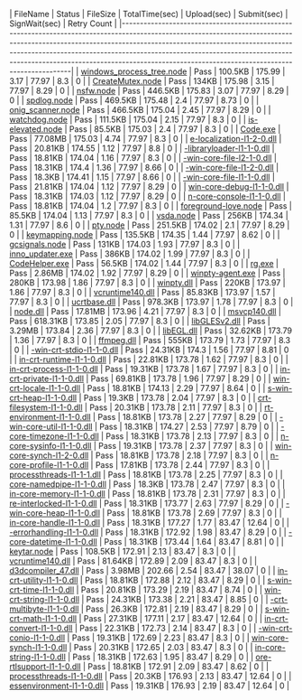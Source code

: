  | FileName                                                                                                                                                                                                                                                                                | Status | FileSize | TotalTime(sec) | Upload(sec) | Submit(sec) | SignWait(sec) | Retry Count | 
 |----------------------------------------------------------------------------------------------------------------------------------------------------------------------------------------------------------------------------------------------------------------------------------------------------------------------------------------------------------------------------------------| 
 | <a href="https://xpert/osg/Search?source=Environment%3DPROD%3B&searchQuery=%22d58e5aed-afb5-4be0-b685-4a0262d35ad5%22&display=Logs&startTime=2018-04-12T17%3a44%3a29.7316223%2b00%3a00&endTime=2018-04-11T16%3a44%3a29.8417601%2b00%3a00" target="_blank">windows_process_tree.node</a> | Pass   | 100.5KB  | 175.99         | 3.17        | 77.97       | 8.3           | 0           | 
 | <a href="https://xpert/osg/Search?source=Environment%3DPROD%3B&searchQuery=%22a81bf084-1b9f-4dfc-9698-4bf04cf69239%22&display=Logs&startTime=2018-04-12T17%3a44%3a29.8457611%2b00%3a00&endTime=2018-04-11T16%3a44%3a29.8457611%2b00%3a00" target="_blank">CreateMutex.node</a>          | Pass   | 134KB    | 175.98         | 3.15        | 77.97       | 8.29          | 0           | 
 | <a href="https://xpert/osg/Search?source=Environment%3DPROD%3B&searchQuery=%22586a325a-9b60-4762-a4b3-27a3caf0b0b1%22&display=Logs&startTime=2018-04-12T17%3a44%3a29.8457611%2b00%3a00&endTime=2018-04-11T16%3a44%3a29.8457611%2b00%3a00" target="_blank">nsfw.node</a>                 | Pass   | 446.5KB  | 175.83         | 3.07        | 77.97       | 8.29          | 0           | 
 | <a href="https://xpert/osg/Search?source=Environment%3DPROD%3B&searchQuery=%222136ded8-8e19-41b8-93c5-aaa9ad6bd33a%22&display=Logs&startTime=2018-04-12T17%3a44%3a29.8457611%2b00%3a00&endTime=2018-04-11T16%3a44%3a29.8457611%2b00%3a00" target="_blank">spdlog.node</a>               | Pass   | 469.5KB  | 175.48         | 2.4         | 77.97       | 8.73          | 0           | 
 | <a href="https://xpert/osg/Search?source=Environment%3DPROD%3B&searchQuery=%22bf49cc5c-1249-431a-bbd2-f768f849d8be%22&display=Logs&startTime=2018-04-12T17%3a44%3a29.8457611%2b00%3a00&endTime=2018-04-11T16%3a44%3a29.8457611%2b00%3a00" target="_blank">onig_scanner.node</a>         | Pass   | 466.5KB  | 175.04         | 2.45        | 77.97       | 8.29          | 0           | 
 | <a href="https://xpert/osg/Search?source=Environment%3DPROD%3B&searchQuery=%220f84e6a5-0539-40d9-9c26-46841b928c25%22&display=Logs&startTime=2018-04-12T17%3a44%3a29.8457611%2b00%3a00&endTime=2018-04-11T16%3a44%3a29.8457611%2b00%3a00" target="_blank">watchdog.node</a>             | Pass   | 111.5KB  | 175.04         | 2.15        | 77.97       | 8.3           | 0           | 
 | <a href="https://xpert/osg/Search?source=Environment%3DPROD%3B&searchQuery=%22b1dcf290-901c-43b6-ac9f-797921a48572%22&display=Logs&startTime=2018-04-12T17%3a44%3a29.8457611%2b00%3a00&endTime=2018-04-11T16%3a44%3a29.8457611%2b00%3a00" target="_blank">is-elevated.node</a>          | Pass   | 85.5KB   | 175.03         | 2.4         | 77.97       | 8.3           | 0           | 
 | <a href="https://xpert/osg/Search?source=Environment%3DPROD%3B&searchQuery=%22ef68bc0b-b63c-49b2-9257-95b5425076ee%22&display=Logs&startTime=2018-04-12T17%3a44%3a29.8457611%2b00%3a00&endTime=2018-04-11T16%3a44%3a29.8457611%2b00%3a00" target="_blank">Code.exe</a>                  | Pass   | 77.08MB  | 175.03         | 4.74        | 77.97       | 8.3           | 0           | 
 | <a href="https://xpert/osg/Search?source=Environment%3DPROD%3B&searchQuery=%229c3b4e76-0d88-434e-94d4-4af097f4cc4a%22&display=Logs&startTime=2018-04-12T17%3a44%3a29.8457611%2b00%3a00&endTime=2018-04-11T16%3a44%3a29.8457611%2b00%3a00" target="_blank">e-localization-l1-2-0.dll</a> | Pass   | 20.81KB  | 174.55         | 1.12        | 77.97       | 8.8           | 0           | 
 | <a href="https://xpert/osg/Search?source=Environment%3DPROD%3B&searchQuery=%22100bbaaf-71fc-47ae-ad9d-5c0fa27660fb%22&display=Logs&startTime=2018-04-12T17%3a44%3a29.8457611%2b00%3a00&endTime=2018-04-11T16%3a44%3a29.8457611%2b00%3a00" target="_blank">-libraryloader-l1-1-0.dll</a> | Pass   | 18.81KB  | 174.04         | 1.16        | 77.97       | 8.3           | 0           | 
 | <a href="https://xpert/osg/Search?source=Environment%3DPROD%3B&searchQuery=%22090eb2cb-1690-4d1b-b287-55df61d91468%22&display=Logs&startTime=2018-04-12T17%3a44%3a29.8457611%2b00%3a00&endTime=2018-04-11T16%3a44%3a29.8457611%2b00%3a00" target="_blank">-win-core-file-l2-1-0.dll</a> | Pass   | 18.31KB  | 174.4          | 1.36        | 77.97       | 8.66          | 0           | 
 | <a href="https://xpert/osg/Search?source=Environment%3DPROD%3B&searchQuery=%22d7443faa-370a-42ed-ac77-7172c3c4c0de%22&display=Logs&startTime=2018-04-12T17%3a44%3a29.8457611%2b00%3a00&endTime=2018-04-11T16%3a44%3a29.8457611%2b00%3a00" target="_blank">-win-core-file-l1-2-0.dll</a> | Pass   | 18.3KB   | 174.41         | 1.15        | 77.97       | 8.66          | 0           | 
 | <a href="https://xpert/osg/Search?source=Environment%3DPROD%3B&searchQuery=%22df58d8d1-a975-4afc-92f0-4f1e419be265%22&display=Logs&startTime=2018-04-12T17%3a44%3a29.8457611%2b00%3a00&endTime=2018-04-11T16%3a44%3a29.8457611%2b00%3a00" target="_blank">-win-core-file-l1-1-0.dll</a> | Pass   | 21.81KB  | 174.04         | 1.12        | 77.97       | 8.29          | 0           | 
 | <a href="https://xpert/osg/Search?source=Environment%3DPROD%3B&searchQuery=%2253734575-f20a-425b-bfe0-1b7312e76721%22&display=Logs&startTime=2018-04-12T17%3a44%3a29.8457611%2b00%3a00&endTime=2018-04-11T16%3a44%3a29.8457611%2b00%3a00" target="_blank">win-core-debug-l1-1-0.dll</a> | Pass   | 18.31KB  | 174.03         | 1.12        | 77.97       | 8.29          | 0           | 
 | <a href="https://xpert/osg/Search?source=Environment%3DPROD%3B&searchQuery=%22a117934b-b154-4048-a4e4-12de080f8981%22&display=Logs&startTime=2018-04-12T17%3a44%3a29.8457611%2b00%3a00&endTime=2018-04-11T16%3a44%3a29.8457611%2b00%3a00" target="_blank">n-core-console-l1-1-0.dll</a> | Pass   | 18.81KB  | 174.04         | 1.2         | 77.97       | 8.3           | 0           | 
 | <a href="https://xpert/osg/Search?source=Environment%3DPROD%3B&searchQuery=%22d495903c-c410-4e92-887a-cfbc0f85c040%22&display=Logs&startTime=2018-04-12T17%3a44%3a29.8457611%2b00%3a00&endTime=2018-04-11T16%3a44%3a29.8457611%2b00%3a00" target="_blank">foreground-love.node</a>      | Pass   | 85.5KB   | 174.04         | 1.13        | 77.97       | 8.3           | 0           | 
 | <a href="https://xpert/osg/Search?source=Environment%3DPROD%3B&searchQuery=%2231e14392-7b6d-449a-b70c-dc886e7e24f5%22&display=Logs&startTime=2018-04-12T17%3a44%3a29.8457611%2b00%3a00&endTime=2018-04-11T16%3a44%3a29.8457611%2b00%3a00" target="_blank">vsda.node</a>                 | Pass   | 256KB    | 174.34         | 1.31        | 77.97       | 8.6           | 0           | 
 | <a href="https://xpert/osg/Search?source=Environment%3DPROD%3B&searchQuery=%2284073ab7-f643-4b68-be28-b4b01ef32e65%22&display=Logs&startTime=2018-04-12T17%3a44%3a29.8457611%2b00%3a00&endTime=2018-04-11T16%3a44%3a29.8457611%2b00%3a00" target="_blank">pty.node</a>                  | Pass   | 251.5KB  | 174.02         | 2.1         | 77.97       | 8.29          | 0           | 
 | <a href="https://xpert/osg/Search?source=Environment%3DPROD%3B&searchQuery=%2252fe4e4b-89f8-423c-b048-1f5043c111de%22&display=Logs&startTime=2018-04-12T17%3a44%3a29.8457611%2b00%3a00&endTime=2018-04-11T16%3a44%3a29.8457611%2b00%3a00" target="_blank">keymapping.node</a>           | Pass   | 135.5KB  | 174.35         | 1.44        | 77.97       | 8.62          | 0           | 
 | <a href="https://xpert/osg/Search?source=Environment%3DPROD%3B&searchQuery=%22f53910c7-fecd-469b-b6a9-1a24720f9eef%22&display=Logs&startTime=2018-04-12T17%3a44%3a29.8457611%2b00%3a00&endTime=2018-04-11T16%3a44%3a29.8457611%2b00%3a00" target="_blank">gcsignals.node</a>            | Pass   | 131KB    | 174.03         | 1.93        | 77.97       | 8.3           | 0           | 
 | <a href="https://xpert/osg/Search?source=Environment%3DPROD%3B&searchQuery=%22b8f2082d-df91-4305-a3f6-051754cfc6fb%22&display=Logs&startTime=2018-04-12T17%3a44%3a29.8457611%2b00%3a00&endTime=2018-04-11T16%3a44%3a29.8457611%2b00%3a00" target="_blank">inno_updater.exe</a>          | Pass   | 386KB    | 174.02         | 1.99        | 77.97       | 8.3           | 0           | 
 | <a href="https://xpert/osg/Search?source=Environment%3DPROD%3B&searchQuery=%229d09ad5d-7260-4b68-959f-a49b0a565d03%22&display=Logs&startTime=2018-04-12T17%3a44%3a29.8457611%2b00%3a00&endTime=2018-04-11T16%3a44%3a29.8457611%2b00%3a00" target="_blank">CodeHelper.exe</a>            | Pass   | 56.5KB   | 174.02         | 1.44        | 77.97       | 8.3           | 0           | 
 | <a href="https://xpert/osg/Search?source=Environment%3DPROD%3B&searchQuery=%229afbf535-8ae0-4df8-9e9a-a5381bcabfcf%22&display=Logs&startTime=2018-04-12T17%3a44%3a29.8457611%2b00%3a00&endTime=2018-04-11T16%3a44%3a29.8457611%2b00%3a00" target="_blank">rg.exe</a>                    | Pass   | 2.86MB   | 174.02         | 1.92        | 77.97       | 8.29          | 0           | 
 | <a href="https://xpert/osg/Search?source=Environment%3DPROD%3B&searchQuery=%22e53d32e3-8d27-41bb-af8b-121a9d4c4790%22&display=Logs&startTime=2018-04-12T17%3a44%3a29.8457611%2b00%3a00&endTime=2018-04-11T16%3a44%3a29.8457611%2b00%3a00" target="_blank">winpty-agent.exe</a>          | Pass   | 280KB    | 173.98         | 1.86        | 77.97       | 8.3           | 0           | 
 | <a href="https://xpert/osg/Search?source=Environment%3DPROD%3B&searchQuery=%22192c31a6-bd07-413a-990f-e8d22cee84f9%22&display=Logs&startTime=2018-04-12T17%3a44%3a29.8457611%2b00%3a00&endTime=2018-04-11T16%3a44%3a29.8457611%2b00%3a00" target="_blank">winpty.dll</a>                | Pass   | 220KB    | 173.97         | 1.86        | 77.97       | 8.3           | 0           | 
 | <a href="https://xpert/osg/Search?source=Environment%3DPROD%3B&searchQuery=%22366b9b12-b2ed-499b-9366-e36a50943d6a%22&display=Logs&startTime=2018-04-12T17%3a44%3a29.8457611%2b00%3a00&endTime=2018-04-11T16%3a44%3a29.8457611%2b00%3a00" target="_blank">vcruntime140.dll</a>          | Pass   | 85.83KB  | 173.97         | 1.57        | 77.97       | 8.3           | 0           | 
 | <a href="https://xpert/osg/Search?source=Environment%3DPROD%3B&searchQuery=%22db65214d-03a9-4b5d-b982-9cda4de50704%22&display=Logs&startTime=2018-04-12T17%3a44%3a29.8457611%2b00%3a00&endTime=2018-04-11T16%3a44%3a29.8457611%2b00%3a00" target="_blank">ucrtbase.dll</a>              | Pass   | 978.3KB  | 173.97         | 1.78        | 77.97       | 8.3           | 0           | 
 | <a href="https://xpert/osg/Search?source=Environment%3DPROD%3B&searchQuery=%225008a313-da47-4a3e-8aac-162bbc6c5eb0%22&display=Logs&startTime=2018-04-12T17%3a44%3a29.8457611%2b00%3a00&endTime=2018-04-11T16%3a44%3a29.8457611%2b00%3a00" target="_blank">node.dll</a>                  | Pass   | 17.81MB  | 173.96         | 4.21        | 77.97       | 8.3           | 0           | 
 | <a href="https://xpert/osg/Search?source=Environment%3DPROD%3B&searchQuery=%227396af33-a3c1-4fa2-b007-9ba9815b2029%22&display=Logs&startTime=2018-04-12T17%3a44%3a29.8457611%2b00%3a00&endTime=2018-04-11T16%3a44%3a29.8457611%2b00%3a00" target="_blank">msvcp140.dll</a>              | Pass   | 618.31KB | 173.85         | 2.05        | 77.97       | 8.3           | 0           | 
 | <a href="https://xpert/osg/Search?source=Environment%3DPROD%3B&searchQuery=%2212a165ee-858c-47b6-a407-0e2c7a735d0b%22&display=Logs&startTime=2018-04-12T17%3a44%3a29.8457611%2b00%3a00&endTime=2018-04-11T16%3a44%3a29.8457611%2b00%3a00" target="_blank">libGLESv2.dll</a>             | Pass   | 3.29MB   | 173.84         | 2.36        | 77.97       | 8.3           | 0           | 
 | <a href="https://xpert/osg/Search?source=Environment%3DPROD%3B&searchQuery=%222004da6e-0855-4f50-921b-a4ee838177e4%22&display=Logs&startTime=2018-04-12T17%3a44%3a29.8457611%2b00%3a00&endTime=2018-04-11T16%3a44%3a29.8457611%2b00%3a00" target="_blank">libEGL.dll</a>                | Pass   | 32.62KB  | 173.79         | 1.36        | 77.97       | 8.3           | 0           | 
 | <a href="https://xpert/osg/Search?source=Environment%3DPROD%3B&searchQuery=%2221e84288-e1a0-4f1d-b779-9f206fcfb19f%22&display=Logs&startTime=2018-04-12T17%3a44%3a29.8457611%2b00%3a00&endTime=2018-04-11T16%3a44%3a29.8457611%2b00%3a00" target="_blank">ffmpeg.dll</a>                | Pass   | 555KB    | 173.79         | 1.73        | 77.97       | 8.3           | 0           | 
 | <a href="https://xpert/osg/Search?source=Environment%3DPROD%3B&searchQuery=%22ee4e7550-56ec-42e4-a174-1078b998ef29%22&display=Logs&startTime=2018-04-12T17%3a44%3a29.8457611%2b00%3a00&endTime=2018-04-11T16%3a44%3a29.8457611%2b00%3a00" target="_blank">-win-crt-stdio-l1-1-0.dll</a> | Pass   | 24.31KB  | 174.3          | 1.56        | 77.97       | 8.81          | 0           | 
 | <a href="https://xpert/osg/Search?source=Environment%3DPROD%3B&searchQuery=%222ca01912-8a47-4314-bb31-26e69e3fc986%22&display=Logs&startTime=2018-04-12T17%3a44%3a29.8457611%2b00%3a00&endTime=2018-04-11T16%3a44%3a29.8457611%2b00%3a00" target="_blank">in-crt-runtime-l1-1-0.dll</a> | Pass   | 22.81KB  | 173.78         | 1.62        | 77.97       | 8.3           | 0           | 
 | <a href="https://xpert/osg/Search?source=Environment%3DPROD%3B&searchQuery=%226e9393ef-2c7c-4c84-8931-ab9b61b79f0e%22&display=Logs&startTime=2018-04-12T17%3a44%3a29.8457611%2b00%3a00&endTime=2018-04-11T16%3a44%3a29.8457611%2b00%3a00" target="_blank">in-crt-process-l1-1-0.dll</a> | Pass   | 19.31KB  | 173.78         | 1.67        | 77.97       | 8.3           | 0           | 
 | <a href="https://xpert/osg/Search?source=Environment%3DPROD%3B&searchQuery=%223014677d-104e-42c8-9cba-9822e857535d%22&display=Logs&startTime=2018-04-12T17%3a44%3a29.8457611%2b00%3a00&endTime=2018-04-11T16%3a44%3a29.8457611%2b00%3a00" target="_blank">in-crt-private-l1-1-0.dll</a> | Pass   | 69.81KB  | 173.78         | 1.96        | 77.97       | 8.29          | 0           | 
 | <a href="https://xpert/osg/Search?source=Environment%3DPROD%3B&searchQuery=%22f0b6d0e2-a928-4f6e-9567-17eba58b1691%22&display=Logs&startTime=2018-04-12T17%3a44%3a29.8457611%2b00%3a00&endTime=2018-04-11T16%3a44%3a29.8457611%2b00%3a00" target="_blank">win-crt-locale-l1-1-0.dll</a> | Pass   | 18.81KB  | 174.13         | 2.29        | 77.97       | 8.64          | 0           | 
 | <a href="https://xpert/osg/Search?source=Environment%3DPROD%3B&searchQuery=%22951f7ed1-c13b-4c70-93e1-734eb93cf775%22&display=Logs&startTime=2018-04-12T17%3a44%3a29.8457611%2b00%3a00&endTime=2018-04-11T16%3a44%3a29.8457611%2b00%3a00" target="_blank">s-win-crt-heap-l1-1-0.dll</a> | Pass   | 19.3KB   | 173.78         | 2.04        | 77.97       | 8.3           | 0           | 
 | <a href="https://xpert/osg/Search?source=Environment%3DPROD%3B&searchQuery=%225a4f4462-ad58-419d-8485-6ea138559909%22&display=Logs&startTime=2018-04-12T17%3a44%3a29.8457611%2b00%3a00&endTime=2018-04-11T16%3a44%3a29.8457611%2b00%3a00" target="_blank">crt-filesystem-l1-1-0.dll</a> | Pass   | 20.31KB  | 173.78         | 2.11        | 77.97       | 8.3           | 0           | 
 | <a href="https://xpert/osg/Search?source=Environment%3DPROD%3B&searchQuery=%22269c209f-8457-46bb-bd59-30e30b0d0354%22&display=Logs&startTime=2018-04-12T17%3a44%3a29.8457611%2b00%3a00&endTime=2018-04-11T16%3a44%3a29.8457611%2b00%3a00" target="_blank">rt-environment-l1-1-0.dll</a> | Pass   | 18.81KB  | 173.78         | 2.27        | 77.97       | 8.29          | 0           | 
 | <a href="https://xpert/osg/Search?source=Environment%3DPROD%3B&searchQuery=%22a3c01711-588f-49c4-a10a-362a0f51076b%22&display=Logs&startTime=2018-04-12T17%3a44%3a29.8457611%2b00%3a00&endTime=2018-04-11T16%3a44%3a29.8457611%2b00%3a00" target="_blank">-win-core-util-l1-1-0.dll</a> | Pass   | 18.31KB  | 174.27         | 2.53        | 77.97       | 8.79          | 0           | 
 | <a href="https://xpert/osg/Search?source=Environment%3DPROD%3B&searchQuery=%224f6fd186-5eb5-4040-9bb2-f49b180399a2%22&display=Logs&startTime=2018-04-12T17%3a44%3a29.8457611%2b00%3a00&endTime=2018-04-11T16%3a44%3a29.8457611%2b00%3a00" target="_blank">-core-timezone-l1-1-0.dll</a> | Pass   | 18.31KB  | 173.78         | 2.13        | 77.97       | 8.3           | 0           | 
 | <a href="https://xpert/osg/Search?source=Environment%3DPROD%3B&searchQuery=%22bbbb54cb-e830-43bc-a18c-b854d160287f%22&display=Logs&startTime=2018-04-12T17%3a44%3a29.8457611%2b00%3a00&endTime=2018-04-11T16%3a44%3a29.8457611%2b00%3a00" target="_blank">n-core-sysinfo-l1-1-0.dll</a> | Pass   | 19.31KB  | 173.78         | 2.37        | 77.97       | 8.3           | 0           | 
 | <a href="https://xpert/osg/Search?source=Environment%3DPROD%3B&searchQuery=%222ddbb3c5-e29c-48c6-9cd3-3ca82e3f1e3c%22&display=Logs&startTime=2018-04-12T17%3a44%3a29.8457611%2b00%3a00&endTime=2018-04-11T16%3a44%3a29.8457611%2b00%3a00" target="_blank">win-core-synch-l1-2-0.dll</a> | Pass   | 18.81KB  | 173.78         | 2.18        | 77.97       | 8.3           | 0           | 
 | <a href="https://xpert/osg/Search?source=Environment%3DPROD%3B&searchQuery=%225c3bf5b2-aa9a-47f7-951f-377b47cf7c43%22&display=Logs&startTime=2018-04-12T17%3a44%3a29.8457611%2b00%3a00&endTime=2018-04-11T16%3a44%3a29.8457611%2b00%3a00" target="_blank">n-core-profile-l1-1-0.dll</a> | Pass   | 17.81KB  | 173.78         | 2.44        | 77.97       | 8.3           | 0           | 
 | <a href="https://xpert/osg/Search?source=Environment%3DPROD%3B&searchQuery=%22786a99c8-96ee-426b-9b4f-ebc62ebb72ff%22&display=Logs&startTime=2018-04-12T17%3a44%3a29.8457611%2b00%3a00&endTime=2018-04-11T16%3a44%3a29.8457611%2b00%3a00" target="_blank">processthreads-l1-1-1.dll</a> | Pass   | 18.81KB  | 173.78         | 2.25        | 77.97       | 8.3           | 0           | 
 | <a href="https://xpert/osg/Search?source=Environment%3DPROD%3B&searchQuery=%227a289bb3-4ebd-4339-8073-94d8dade3142%22&display=Logs&startTime=2018-04-12T17%3a44%3a29.8457611%2b00%3a00&endTime=2018-04-11T16%3a44%3a29.8457611%2b00%3a00" target="_blank">core-namedpipe-l1-1-0.dll</a> | Pass   | 18.3KB   | 173.78         | 2.47        | 77.97       | 8.3           | 0           | 
 | <a href="https://xpert/osg/Search?source=Environment%3DPROD%3B&searchQuery=%226d7b40a9-f097-4c0f-803b-7320e3e5a235%22&display=Logs&startTime=2018-04-12T17%3a44%3a29.8457611%2b00%3a00&endTime=2018-04-11T16%3a44%3a29.8457611%2b00%3a00" target="_blank">in-core-memory-l1-1-0.dll</a> | Pass   | 18.81KB  | 173.78         | 2.31        | 77.97       | 8.3           | 0           | 
 | <a href="https://xpert/osg/Search?source=Environment%3DPROD%3B&searchQuery=%22294021e8-4640-4419-b2c2-3b4ef7c19fe0%22&display=Logs&startTime=2018-04-12T17%3a44%3a29.8457611%2b00%3a00&endTime=2018-04-11T16%3a44%3a29.8457611%2b00%3a00" target="_blank">re-interlocked-l1-1-0.dll</a> | Pass   | 18.31KB  | 173.77         | 2.63        | 77.97       | 8.29          | 0           | 
 | <a href="https://xpert/osg/Search?source=Environment%3DPROD%3B&searchQuery=%227ef0bfe7-b286-4217-886f-9b8548ada66a%22&display=Logs&startTime=2018-04-12T17%3a44%3a29.8457611%2b00%3a00&endTime=2018-04-11T16%3a44%3a29.8457611%2b00%3a00" target="_blank">-win-core-heap-l1-1-0.dll</a> | Pass   | 18.81KB  | 173.78         | 2.69        | 77.97       | 8.3           | 0           | 
 | <a href="https://xpert/osg/Search?source=Environment%3DPROD%3B&searchQuery=%22dcbf6765-6a01-4ead-ba29-8c8efeded3e6%22&display=Logs&startTime=2018-04-12T17%3a44%3a29.8457611%2b00%3a00&endTime=2018-04-11T16%3a44%3a29.8457611%2b00%3a00" target="_blank">in-core-handle-l1-1-0.dll</a> | Pass   | 18.31KB  | 177.27         | 1.77        | 83.47       | 12.64         | 0           | 
 | <a href="https://xpert/osg/Search?source=Environment%3DPROD%3B&searchQuery=%228f2b6e44-9085-43b0-b3b5-69add7837547%22&display=Logs&startTime=2018-04-12T17%3a44%3a29.8457611%2b00%3a00&endTime=2018-04-11T16%3a44%3a29.8457611%2b00%3a00" target="_blank">-errorhandling-l1-1-0.dll</a> | Pass   | 18.31KB  | 172.92         | 1.98        | 83.47       | 8.29          | 0           | 
 | <a href="https://xpert/osg/Search?source=Environment%3DPROD%3B&searchQuery=%22a73f26e8-f5b1-4521-ade6-752a7ea0aa9e%22&display=Logs&startTime=2018-04-12T17%3a44%3a29.8457611%2b00%3a00&endTime=2018-04-11T16%3a44%3a29.8457611%2b00%3a00" target="_blank">-core-datetime-l1-1-0.dll</a> | Pass   | 18.31KB  | 173.44         | 1.64        | 83.47       | 8.81          | 0           | 
 | <a href="https://xpert/osg/Search?source=Environment%3DPROD%3B&searchQuery=%2278e7b291-9a09-4a49-8e56-5f8039c76cdf%22&display=Logs&startTime=2018-04-12T17%3a44%3a29.8457611%2b00%3a00&endTime=2018-04-11T16%3a44%3a29.8457611%2b00%3a00" target="_blank">keytar.node</a>               | Pass   | 108.5KB  | 172.91         | 2.13        | 83.47       | 8.3           | 0           | 
 | <a href="https://xpert/osg/Search?source=Environment%3DPROD%3B&searchQuery=%22700e5c63-6a53-45d0-af18-fd75f28ec7b0%22&display=Logs&startTime=2018-04-12T17%3a44%3a29.8457611%2b00%3a00&endTime=2018-04-11T16%3a44%3a29.8457611%2b00%3a00" target="_blank">vcruntime140.dll</a>          | Pass   | 81.64KB  | 172.89         | 2.09        | 83.47       | 8.3           | 0           | 
 | <a href="https://xpert/osg/Search?source=Environment%3DPROD%3B&searchQuery=%223f8005a9-b0b1-4108-a1e9-38b3260c72c7%22&display=Logs&startTime=2018-04-12T17%3a44%3a29.8457611%2b00%3a00&endTime=2018-04-11T16%3a44%3a29.8457611%2b00%3a00" target="_blank">d3dcompiler_47.dll</a>        | Pass   | 3.98MB   | 202.66         | 2.54        | 83.47       | 38.07         | 0           | 
 | <a href="https://xpert/osg/Search?source=Environment%3DPROD%3B&searchQuery=%22b28099ab-f0c9-43f7-869f-bf442b403ae9%22&display=Logs&startTime=2018-04-12T17%3a44%3a29.8457611%2b00%3a00&endTime=2018-04-11T16%3a44%3a29.8457611%2b00%3a00" target="_blank">in-crt-utility-l1-1-0.dll</a> | Pass   | 18.81KB  | 172.88         | 2.12        | 83.47       | 8.29          | 0           | 
 | <a href="https://xpert/osg/Search?source=Environment%3DPROD%3B&searchQuery=%2283f638f5-0e3e-43d3-8dda-9ce7dea73118%22&display=Logs&startTime=2018-04-12T17%3a44%3a29.8457611%2b00%3a00&endTime=2018-04-11T16%3a44%3a29.8457611%2b00%3a00" target="_blank">s-win-crt-time-l1-1-0.dll</a> | Pass   | 20.81KB  | 173.29         | 2.19        | 83.47       | 8.74          | 0           | 
 | <a href="https://xpert/osg/Search?source=Environment%3DPROD%3B&searchQuery=%22abc831c3-0bc2-4f76-a596-a5eaf503e76e%22&display=Logs&startTime=2018-04-12T17%3a44%3a29.8457611%2b00%3a00&endTime=2018-04-11T16%3a44%3a29.8457611%2b00%3a00" target="_blank">win-crt-string-l1-1-0.dll</a> | Pass   | 24.31KB  | 173.38         | 2.21        | 83.47       | 8.85          | 0           | 
 | <a href="https://xpert/osg/Search?source=Environment%3DPROD%3B&searchQuery=%226af32771-10fd-4700-a1fb-6cf75b328fd0%22&display=Logs&startTime=2018-04-12T17%3a44%3a29.8457611%2b00%3a00&endTime=2018-04-11T16%3a44%3a29.8457611%2b00%3a00" target="_blank">-crt-multibyte-l1-1-0.dll</a> | Pass   | 26.3KB   | 172.81         | 2.19        | 83.47       | 8.29          | 0           | 
 | <a href="https://xpert/osg/Search?source=Environment%3DPROD%3B&searchQuery=%22b9621684-ab53-4856-83e2-830c82dc3f17%22&display=Logs&startTime=2018-04-12T17%3a44%3a29.8457611%2b00%3a00&endTime=2018-04-11T16%3a44%3a29.8457611%2b00%3a00" target="_blank">s-win-crt-math-l1-1-0.dll</a> | Pass   | 27.31KB  | 177.11         | 2.17        | 83.47       | 12.64         | 0           | 
 | <a href="https://xpert/osg/Search?source=Environment%3DPROD%3B&searchQuery=%22a207b3ed-d1f5-43c7-8b76-98ece89b40c0%22&display=Logs&startTime=2018-04-12T17%3a44%3a29.8457611%2b00%3a00&endTime=2018-04-11T16%3a44%3a29.8457611%2b00%3a00" target="_blank">in-crt-convert-l1-1-0.dll</a> | Pass   | 22.31KB  | 172.73         | 2.14        | 83.47       | 8.3           | 0           | 
 | <a href="https://xpert/osg/Search?source=Environment%3DPROD%3B&searchQuery=%225fa71329-4a81-44de-bd23-a3ad98dfb105%22&display=Logs&startTime=2018-04-12T17%3a44%3a29.8457611%2b00%3a00&endTime=2018-04-11T16%3a44%3a29.8457611%2b00%3a00" target="_blank">-win-crt-conio-l1-1-0.dll</a> | Pass   | 19.31KB  | 172.69         | 2.23        | 83.47       | 8.3           | 0           | 
 | <a href="https://xpert/osg/Search?source=Environment%3DPROD%3B&searchQuery=%2237f37816-d0a3-4d56-a6cd-e942a01b1964%22&display=Logs&startTime=2018-04-12T17%3a44%3a29.8457611%2b00%3a00&endTime=2018-04-11T16%3a44%3a29.8457611%2b00%3a00" target="_blank">win-core-synch-l1-1-0.dll</a> | Pass   | 20.31KB  | 172.65         | 2.03        | 83.47       | 8.3           | 0           | 
 | <a href="https://xpert/osg/Search?source=Environment%3DPROD%3B&searchQuery=%22db3f6467-a46d-4e29-82a1-33df3edb47ec%22&display=Logs&startTime=2018-04-12T17%3a44%3a29.8457611%2b00%3a00&endTime=2018-04-11T16%3a44%3a29.8457611%2b00%3a00" target="_blank">in-core-string-l1-1-0.dll</a> | Pass   | 18.31KB  | 172.63         | 1.95        | 83.47       | 8.29          | 0           | 
 | <a href="https://xpert/osg/Search?source=Environment%3DPROD%3B&searchQuery=%2225de75a0-dcb9-4be9-ac62-dcf9f2ff7ec4%22&display=Logs&startTime=2018-04-12T17%3a44%3a29.8468694%2b00%3a00&endTime=2018-04-11T16%3a44%3a29.8468694%2b00%3a00" target="_blank">ore-rtlsupport-l1-1-0.dll</a> | Pass   | 18.81KB  | 172.91         | 2.09        | 83.47       | 8.62          | 0           | 
 | <a href="https://xpert/osg/Search?source=Environment%3DPROD%3B&searchQuery=%2278da320b-be9d-40aa-a444-63d760ae3268%22&display=Logs&startTime=2018-04-12T17%3a44%3a29.8468694%2b00%3a00&endTime=2018-04-11T16%3a44%3a29.8468694%2b00%3a00" target="_blank">processthreads-l1-1-0.dll</a> | Pass   | 20.3KB   | 176.93         | 2.13        | 83.47       | 12.64         | 0           | 
 | <a href="https://xpert/osg/Search?source=Environment%3DPROD%3B&searchQuery=%221bcd90f8-589a-43cc-8e4b-c3563ad13063%22&display=Logs&startTime=2018-04-12T17%3a44%3a29.8468694%2b00%3a00&endTime=2018-04-11T16%3a44%3a29.8468694%2b00%3a00" target="_blank">essenvironment-l1-1-0.dll</a> | Pass   | 19.31KB  | 176.93         | 2.19        | 83.47       | 12.64         | 0           | 
